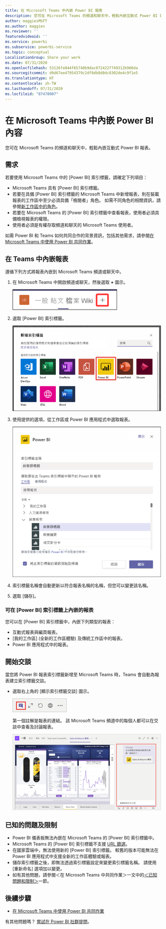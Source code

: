 ```yaml
---
title: 在 Microsoft Teams 中內嵌 Power BI 報表
description: 您可在 Microsoft Teams 的頻道和聊天中，輕鬆內嵌互動式 Power BI 報表。 .
author: maggiesMSFT
ms.author: maggies
ms.reviewer: ''
featuredvideoid: ''
ms.service: powerbi
ms.subservice: powerbi-service
ms.topic: conceptual
LocalizationGroup: Share your work
ms.date: 07/31/2020
ms.openlocfilehash: 53126fe044f65740b9dac072422f749312b960da
ms.sourcegitcommit: d9d67ee47954379c2df8db8d0dc8302de4c9f1e5
ms.translationtype: HT
ms.contentlocale: zh-TW
ms.lasthandoff: 07/31/2020
ms.locfileid: "87478007"
---
```

# <a name="embed-power-bi-content-in-microsoft-teams"></a>在 Microsoft Teams 中內嵌 Power BI 內容

您可在 Microsoft Teams 的頻道和聊天中，輕鬆內嵌互動式 Power BI 報表。 

## <a name="requirements"></a>需求

若要使用 Microsoft Teams 中的 [Power BI] 索引標籤，請確定下列項目：

- Microsoft Teams 具有 [Power BI] 索引標籤。
- 若要在具備 [Power BI] 索引標籤的 Microsoft Teams 中新增報表，則在裝載報表的工作區中至少必須具備「檢閱者」角色。 如需不同角色的相關資訊，請參閱[新工作區中的角色](service-new-workspaces.md#roles-in-the-new-workspaces)。
- 若要在 Microsoft Teams 的 [Power BI] 索引標籤中查看報表，使用者必須具備檢視報表的權限。
- 使用者必須是有權存取頻道和聊天的 Microsoft Teams 使用者。

如需 Power BI 和 Teams 如何共同合作的背景資訊，包括其他需求，請參閱[在 Microsoft Teams 中使用 Power BI 共同作業](service-embed-report-microsoft-teams.md)。

## <a name="embed-a-report-in-teams"></a>在 Teams 中內嵌報表

遵循下列方式將報表內嵌到 Microsoft Teams 頻道或聊天中。

1. 在 Microsoft Teams 中開啟頻道或聊天，然後選取 **+** 圖示。

    ![將索引標籤新增到頻道或聊天的螢幕擷取畫面。](media/service-embed-report-microsoft-teams/service-embed-report-microsoft-teams-add.png)

1. 選取 [Power BI] 索引標籤。

    ![Microsoft Teams 索引標籤清單的螢幕擷取畫面，其中顯示 Power BI。](media/service-embed-report-microsoft-teams/service-embed-report-microsoft-teams-tab.png)

1. 使用提供的選項，從工作區或 Power BI 應用程式中選取報表。

    ![Microsoft Teams 設定其 [Power BI] 索引標籤的螢幕擷取畫面。](media/service-embed-report-microsoft-teams/service-embed-report-microsoft-teams-tab-settings.png)

1. 索引標籤名稱會自動更新以符合報表名稱的名稱，但您可以變更該名稱。

1. 選取 [儲存]。

### <a name="reports-you-can-embed-on-the-power-bi-tab"></a>可在 [Power BI] 索引標籤上內嵌的報表

您可以在 [Power BI] 索引標籤中，內嵌下列類型的報表：

- 互動式報表與編頁報表。
- [我的工作區] (全新的工作區體驗) 及傳統工作區中的報表。
- Power BI 應用程式中的報表。

## <a name="start-a-conversation"></a>開始交談

當您將 Power BI 報表索引標籤新增至 Microsoft Teams 時，Teams 會自動為報表建立索引標籤交談。

- 選取右上角的 [顯示索引標籤交談] 圖示。

    ![顯示索引標籤交談圖示的螢幕擷取畫面。](media/service-embed-report-microsoft-teams/power-bi-teams-conversation-icon.png)

    第一個註解是報表的連結。 該 Microsoft Teams 頻道中的每個人都可以在交談中查看及討論報表。

    ![索引標籤交談的螢幕擷取畫面。](media/service-embed-report-microsoft-teams/power-bi-teams-conversation-tab.png)

## <a name="known-issues-and-limitations"></a>已知的問題及限制

- Power BI 儀表板無法內嵌在 Microsoft Teams 的 [Power BI] 索引標籤中。
- Microsoft Teams 的 [Power BI] 索引標籤不支援 [URL 篩選](service-url-filters.md)。
- 在國家雲端中，無法使用新的 [Power BI] 索引標籤。 較舊的版本可能無法在 Power BI 應用程式中支援全新的工作區體驗或報表。
- 儲存索引標籤之後，即無法透過索引標籤設定來變更索引標籤名稱。 請使用 [重新命名] 選項加以變更。
- 如有其他問題，請參閱＜在 Microsoft Teams 中共同作業＞一文中的[＜已知問題和限制＞](service-collaborate-microsoft-teams.md#known-issues-and-limitations)一節。

## <a name="next-steps"></a>後續步驟

- [在 Microsoft Teams 中使用 Power BI 共同作業](service-collaborate-microsoft-teams.md)

有其他問題嗎？ [嘗試在 Power BI 社群提問](https://community.powerbi.com/)。
